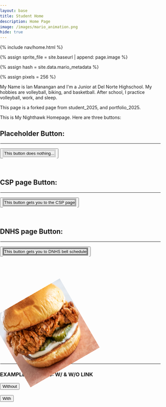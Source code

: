 ```yaml
---
layout: base
title: Student Home 
description: Home Page
image: /images/mario_animation.png
hide: true
---
```



<!-- Liquid:  statements -->

<!-- Include submenu from _includes to top of pages -->
{% include nav/home.html %}
<!--- Concatenation of site URL to frontmatter image  --->
{% assign sprite_file = site.baseurl | append: page.image %}
<!--- Has is a list variable containing mario metadata for sprite --->
{% assign hash = site.data.mario_metadata %}  
<!--- Size width/height of Sprit images --->
{% assign pixels = 256 %}

<!--- HTML for page contains <p> tag named "Mario" and class properties for a "sprite"  -->

<p id="mario" class="sprite"></p>
  
<!--- Embedded Cascading Style Sheet (CSS) rules, 
        define how HTML elements look 
--->
<style>
  body, html {
    margin: 0;
    padding: 0;
    overflow: hidden; /* Prevent scrollbars */
  }

  .sprite {
    height: {{pixels}}px;
    width: {{pixels}}px;
    background-image: url('{{sprite_file}}');
    background-repeat: no-repeat;
    position: absolute; /* So Mario can move around */
    bottom: 0; /* Start on the "ground" */
  }

  #mario {
    background-position: calc({{mario_metadata["Walk"].col}} * {{pixels}} * -1px) 
                         calc({{mario_metadata["Walk"].row}} * {{pixels}} * -1px);
  }
</style>

<script>
  var mario_metadata = {}; 
  {% for key in hash %}  
  var mario_key = "{{key | first}}";
  var values = {};
  values["row"] = {{key.row}};
  values["col"] = {{key.col}};
  values["frames"] = {{key.frames}};
  mario_metadata[mario_key] = values;
  {% endfor %}

  class Mario {
    constructor(meta_data) {
      this.tID = null;
      this.positionX = 0;
      this.positionY = 0; // Track vertical position for jumping
      this.isJumping = false; // Prevent multiple jumps
      this.isFacingRight = true; // Track Mario's direction
      this.currentSpeed = 0;
      this.marioElement = document.getElementById("mario");
      this.pixels = {{pixels}};
      this.interval = 100;
      this.obj = meta_data;
      this.gravity = 10; // gravity value for jumping
      this.jumpHeight = 150; // height of the jump
      this.jumpSpeed = 10; // speed of the jump
      this.marioElement.style.position = "absolute";
      this.marioElement.style.bottom = "0px"; // Start at the bottom (ground level)
    }

    animate(obj, speed) {
      let frame = 0;
      const row = obj.row * this.pixels;
      this.currentSpeed = speed;

      const animateStep = () => {
        const col = (frame + obj.col) * this.pixels;
        this.marioElement.style.backgroundPosition = `-${col}px -${row}px`;

        // Update position based on current speed
        this.positionX += this.currentSpeed;

        // Ensure Mario stays within the viewport
        const viewportWidth = window.innerWidth;
        if (this.positionX > viewportWidth - this.pixels) {
          this.positionX = viewportWidth - this.pixels; // Stop at the right edge
        } else if (this.positionX < 0) {
          this.positionX = 0; // Stop at the left edge
        }

        // Apply the positionX to Mario's style
        this.marioElement.style.left = `${this.positionX}px`;

        frame = (frame + 1) % obj.frames;
        this.tID = requestAnimationFrame(animateStep);
      };

      this.tID = requestAnimationFrame(animateStep);
    }

    startWalking() {
      this.stopAnimate();
      this.animate(this.obj["Walk"], 3);
    }

    startRunning() {
      this.stopAnimate();
      this.animate(this.obj["Run1"], 6);
    }

    startJumping() {
      if (!this.isJumping) {
        this.isJumping = true;
        let jumpInterval = setInterval(() => {
          if (this.positionY < this.jumpHeight) {
            this.positionY += this.jumpSpeed;
            this.marioElement.style.bottom = `${this.positionY}px`;
          } else {
            clearInterval(jumpInterval);
            let fallInterval = setInterval(() => {
              if (this.positionY > 0) {
                this.positionY -= this.gravity;
                this.marioElement.style.bottom = `${this.positionY}px`;
              } else {
                clearInterval(fallInterval);
                this.positionY = 0;
                this.marioElement.style.bottom = `0px`; // Reset to ground level
                this.isJumping = false; // Allow jumping again
              }
            }, 20);
          }
        }, 20);
      }
    }

    stopAnimate() {
      if (this.tID) {
        cancelAnimationFrame(this.tID);
        this.tID = null;
      }
      this.marioElement.style.backgroundPosition = `-${mario_metadata["Walk"].col * this.pixels}px -${mario_metadata["Walk"].row * this.pixels}px`;
    }
  }

  const mario = new Mario(mario_metadata);

  window.addEventListener("keydown", (event) => {
    if (event.key === "ArrowRight") {
      event.preventDefault();
      mario.currentSpeed = 3; // Walk right
      mario.startWalking();
    } else if (event.key === "ArrowLeft") {
      event.preventDefault();
      mario.currentSpeed = -3; // Walk left
      mario.startWalking();
    } else if (event.key === "ArrowUp") {
      event.preventDefault();
      mario.startJumping(); // Jump
    }
  });

  window.addEventListener("keyup", (event) => {
    if (event.key === "ArrowRight" || event.key === "ArrowLeft") {
      mario.stopAnimate();
    }
  });

  window.addEventListener("touchstart", (event) => {
    event.preventDefault();
    if (event.touches[0].clientX > window.innerWidth / 2) {
      mario.currentSpeed = 3; // Walk right
      mario.startWalking();
    } else {
      mario.currentSpeed = -3; // Walk left
      mario.startWalking();
    }
  });

  window.addEventListener("blur", () => {
    mario.stopAnimate();
  });

  window.addEventListener("touchend", (event) => {
    mario.stopAnimate();
  });

  document.addEventListener("DOMContentLoaded", () => {
    const scale = Math.min(window.devicePixelRatio, 2);
    const sprite = document.querySelector(".sprite");
    sprite.style.transform = `scale(${0.2 * scale})`;
    mario.startResting();
  });
</script>

My Name is Ian Manangan and I'm a Junior at Del Norte Highschool. My hobbies are volleyball, biking, and basketball. After school, I practice volleyball, work, and sleep.

This page is a forked page from student_2025, and portfolio_2025.

This is My Nighthawk Homepage. Here are three buttons:
<style>
  hr {
    border-width: thin;
    border-style: solid;
    border-color: white;
  }
  .Border_1 {
    border-style: solid;
    border-color: lightgray;
    box-shadow: 2px 2px 0px 1px white;
    border-width: thick;
  }
  .Border_2 {
    border-style: solid;
    border-color: darkgray;
    box-shadow: 2px 2px 0px 1px white;
    border-width: thick;
  }
  .Border_3 {
    border-style: solid;
    border-color: gray;
    box-shadow: 2px 2px 0px 1px white;
    border-width: thick;
  }
  .chicken_sandwich {
    -webkit-animation: spin 1s linear infinite;
    animation: spin 1s linear infinite;
  }

  @-webkit-keyframes spin {
    0% { -webkit-transform: rotate(0deg); }
    100% { -webkit-transform: rotate(360deg); }
  }

  @keyframes spin {
    0% { transform: rotate(0deg); }
    100% { transform: rotate(360deg); }
  }
</style>
<html>
  <body>
    <h2> Placeholder Button: </h2>
    <hr>
    <button id="Chicken"><div class = "Border_1"> This button does nothing...</div></button>
      <br><br><br>
    <h2> CSP page Button: </h2>
    <hr>
    <a href = "navigation/section/csp"><button id="chicken1"><div class = "Border_2"> This button gets you to the CSP page</div></button></a>
      <br><br><br>
    <h2> DNHS page Button: </h2>
    <hr>
    <a href = "https://delnorte.powayusd.com/apps/bell_schedules/"><button id="chicken2"><div class = "Border_3"> This button gets you to DNHS bell schedule</div></button></a>
      <br><br><br><br>
    <div class ="chicken_sandwich"><img src = "images/Chicken_Sandwich.png" alt= "Logo img" width="250" height="250"></div>
      <br><hr>
    <h3> EXAMPLE BUTTONS: W/ & W/O LINK </h3>
    <button id = "x">Without</button>
    <br><br>
    <a href="about:blank"><button id = "x">With</button></a>
  </body>
</html>
